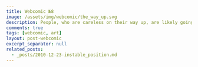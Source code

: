 ```yaml
---
title: Webcomic №8
image: /assets/img/webcomic/the_way_up.svg
description: People, who are careless on their way up, are likely going to build barriers, they cannot overcome.
comments: true
tags: [webcomic, art]
layout: post-webcomic
excerpt_separator: null
related_posts:
  - _posts/2010-12-23-instable_position.md
---
```

